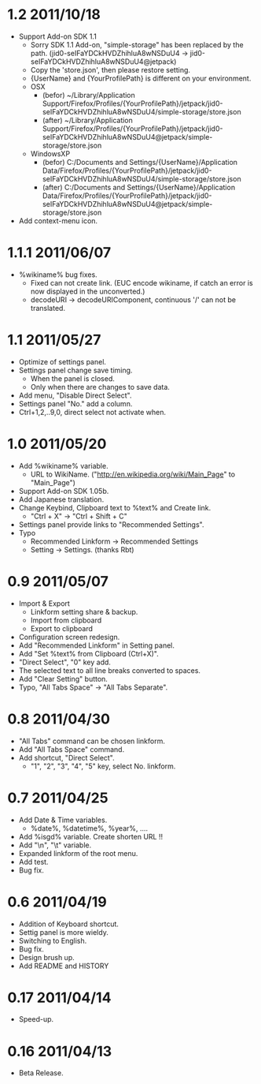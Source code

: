 # 1.2 2011/10/18

* Support Add-on SDK 1.1
  * Sorry SDK 1.1 Add-on, "simple-storage" has been replaced by the path. (jid0-seIFaYDCkHVDZhihluA8wNSDuU4 -> jid0-seIFaYDCkHVDZhihluA8wNSDuU4@jetpack)
  * Copy the 'store.json', then please restore setting.
  * {UserName} and {YourProfilePath} is different on your environment.
  * OSX
    * (befor) ~/Library/Application Support/Firefox/Profiles/{YourProfilePath}/jetpack/jid0-seIFaYDCkHVDZhihluA8wNSDuU4/simple-storage/store.json
    * (after) ~/Library/Application Support/Firefox/Profiles/{YourProfilePath}/jetpack/jid0-seIFaYDCkHVDZhihluA8wNSDuU4@jetpack/simple-storage/store.json
  * WindowsXP
    * (befor) C:/Documents and Settings/{UserName}/Application Data/Firefox/Profiles/{YourProfilePath}/jetpack/jid0-seIFaYDCkHVDZhihluA8wNSDuU4/simple-storage/store.json
    * (after) C:/Documents and Settings/{UserName}/Application Data/Firefox/Profiles/{YourProfilePath}/jetpack/jid0-seIFaYDCkHVDZhihluA8wNSDuU4@jetpack/simple-storage/store.json
* Add context-menu icon.

# 1.1.1 2011/06/07

* %wikiname% bug fixes.
  * Fixed can not create link. (EUC encode wikiname, if catch an error is now displayed in the unconverted.)
  * decodeURI -> decodeURIComponent, continuous '/' can not be translated.

# 1.1 2011/05/27

* Optimize of settings panel.
* Settings panel change save timing.
  * When the panel is closed.
  * Only when there are changes to save data.
* Add menu, "Disable Direct Select".
* Settings panel "No." add a column.
* Ctrl+1,2,..9,0, direct select not activate when.

# 1.0 2011/05/20

* Add %wikiname% variable.
  * URL to WikiName. ("http://en.wikipedia.org/wiki/Main_Page" to "Main_Page")
* Support Add-on SDK 1.05b.
* Add Japanese translation.
* Change Keybind, Clipboard text to %text% and Create link.
    * "Ctrl + X" -> "Ctrl + Shift + C"
* Settings panel provide links to "Recommended Settings".
* Typo
  * Recommended Linkform -> Recommended Settings
  * Setting -> Settings. (thanks Rbt)

# 0.9 2011/05/07

* Import & Export
  * Linkform setting share & backup.
  * Import from clipboard
  * Export to clipboard
* Configuration screen redesign.
* Add "Recommended Linkform" in Setting panel.
* Add "Set %text% from Clipboard (Ctrl+X)".
* "Direct Select", "0" key add.
* The selected text to all line breaks converted to spaces.
* Add "Clear Setting" button.
* Typo, "All Tabs Space" -> "All Tabs Separate".

# 0.8 2011/04/30

* "All Tabs" command can be chosen linkform.
* Add "All Tabs Space" command.
* Add shortcut, "Direct Select".
  * "1", "2", "3", "4", "5" key, select No. linkform.

# 0.7 2011/04/25

* Add Date & Time variables.
  * %date%, %datetime%, %year%, .... 
* Add %isgd% variable. Create shorten URL !!
* Add "\n", "\t" variable.
* Expanded linkform of the root menu.
* Add test.
* Bug fix.

# 0.6 2011/04/19

* Addition of Keyboard shortcut.
* Settig panel is more wieldy.
* Switching to English.
* Bug fix.
* Design brush up.
* Add README and HISTORY

# 0.17 2011/04/14

* Speed-up.

# 0.16 2011/04/13

* Beta Release.

